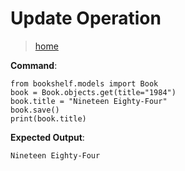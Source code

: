 # Update Operation

> [home](../README.md)

**Command**:

```
from bookshelf.models import Book
book = Book.objects.get(title="1984")
book.title = "Nineteen Eighty-Four"
book.save()
print(book.title)
```

**Expected Output**:

```
Nineteen Eighty-Four
```